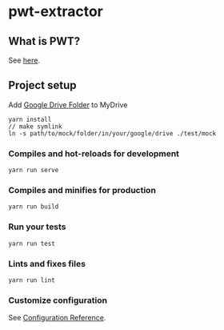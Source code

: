 # pwt-extractor

## What is PWT?
See [here](https://docs.google.com/presentation/d/1ymAdCnPOHE0zmWonx3Z4-dZTxSzDACBRHViL6W8dvDw/edit#slide=id.p).

## Project setup
Add [Google Drive Folder](https://drive.google.com/drive/folders/1cS5Yh_jSzTZflyemhilMIpme3mjuSPeY?usp=sharing) to MyDrive

```
yarn install
// make symlink
ln -s path/to/mock/folder/in/your/google/drive ./test/mock
```

### Compiles and hot-reloads for development
```
yarn run serve
```

### Compiles and minifies for production
```
yarn run build
```

### Run your tests
```
yarn run test
```

### Lints and fixes files
```
yarn run lint
```

### Customize configuration
See [Configuration Reference](https://cli.vuejs.org/config/).
